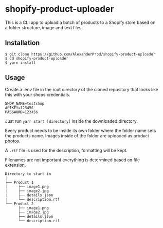# shopify-product-uploader

This is a CLI app to upload a batch of products to a Shopify store based on a folder structure, image and text files.

## Installation

```
$ git clone https://github.com/AlexanderProd/shopify-product-uploader
$ cd shopify-product-uploader
$ yarn install
```

## Usage
Create a .env file in the root directory of the cloned repository that looks like this with your shops credentials.
```
SHOP_NAME=testshop
APIKEY=123456
PASSWORD=123456
``` 
Just run `yarn start [directory]` inside the downloaded directory.

Every product needs to be inside its own folder where the folder name sets the products name. 
Images inside of the folder are uploaded as product photos.

A `.rtf` file is used for the description, formatting will be kept.

Filenames are not important everything is determined based on file extension. 
```
Directory to start in
|
├── Product 1
|     ├── image1.png
|     ├── image2.jpg
|     ├── details.json
|     └── description.rtf
└── Product 2
      ├── image1.png
      ├── image2.jpg
      ├── details.json
      └── description.rtf
```


